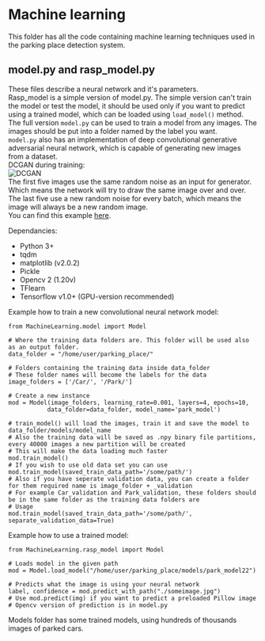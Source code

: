 
# Machine learning
This folder has all the code containing machine learning techniques used in the parking place detection system.    
## model.py and rasp_model.py
These files describe a neural network and it's parameters.   
Rasp_model is a simple version of model.py. The simple version can't train the model or test the model, it should be used only if you want to predict using a trained model, which can be loaded using `load_model()` method.    
The full version `model.py` can be used to train a model from any images. The images should be put into a folder named by the label you want.  
`model.py` also has an implementation of deep convolutional generative adversarial neural network, which is capable of generating new images from a dataset.    
DCGAN during training:    
![DCGAN](https://github.com/MystiCons/AIScouts/blob/master/Images/cars.gif?raw=true)   
The first five images use the same random noise as an input for generator. Which means the network will try to draw the same image over and over.   
The last five use a new random noise for every batch, which means the image will always be a new random image.   
You can find this example [here](generate_images.py).    

Dependancies:    
 * Python 3+   
 * tqdm   
 * matplotlib (v2.0.2)   
 * Pickle   
 * Opencv 2 (1.20v)
 * TFlearn   
 * Tensorflow v1.0+ (GPU-version recommended)

Example how to train a new convolutional neural network model: 
```
from MachineLearning.model import Model

# Where the training data folders are. This folder will be used also as an output folder. 
data_folder = "/home/user/parking_place/"

# Folders containing the training data inside data_folder
# These folder names will become the labels for the data
image_folders = ['/Car/', '/Park/'] 

# Create a new instance
mod = Model(image_folders, learning_rate=0.001, layers=4, epochs=10,
           data_folder=data_folder, model_name='park_model')

# train_model() will load the images, train it and save the model to data_folder/models/model_name 
# Also the training data will be saved as .npy binary file partitions, every 40000 images a new partition will be created
# This will make the data loading much faster
mod.train_model()
# If you wish to use old data set you can use
mod.train_model(saved_train_data_path='/some/path/')
# Also if you have seperate validation data, you can create a folder for them required name is image_folder + _validation
# For example Car_validation and Park_validation, these folders should be in the same folder as the training data folders are
# Usage
mod.train_model(saved_train_data_path='/some/path/', separate_validation_data=True)

```

Example how to use a trained model:
```
from MachineLearning.rasp_model import Model

# Loads model in the given path
mod = Model.load_model("/home/user/parking_place/models/park_model22")

# Predicts what the image is using your neural network
label, confidence = mod.predict_with_path("./someimage.jpg")
# Use mod.predict(img) if you want to predict a preloaded Pillow image
# Opencv version of prediction is in model.py

```

Models folder has some trained models, using hundreds of thousands images of parked cars. 
   
